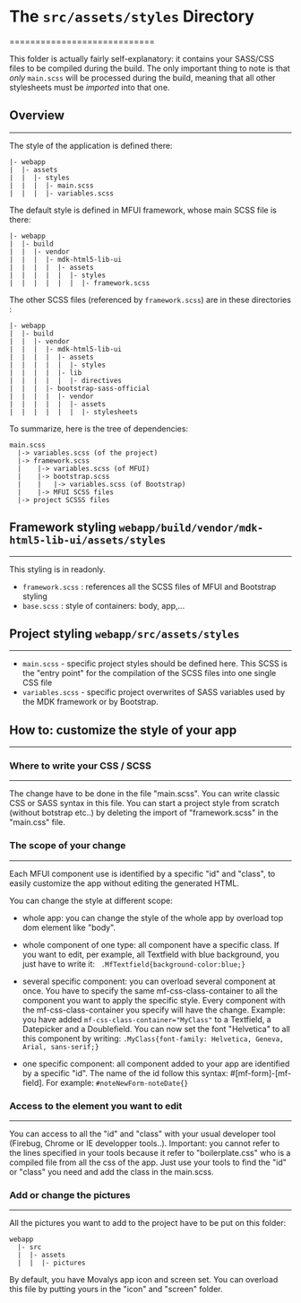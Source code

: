 # The `src/assets/styles` Directory
============================


This folder is actually fairly self-explanatory: it contains your SASS/CSS files to be compiled during the build.
The only important thing to note is that *only* `main.scss` will be processed during the build, meaning that all
other stylesheets must be *imported* into that one.


## Overview
-------------------------

The style of the application is defined there:

````
|- webapp
|  |- assets
|  |  |- styles
|  |  |  |- main.scss
|  |  |  |- variables.scss
````

The default style is defined in MFUI framework, whose main SCSS file is there:

````
|- webapp
|  |- build
|  |  |- vendor
|  |  |  |- mdk-html5-lib-ui
|  |  |  |  |- assets
|  |  |  |  |  |- styles
|  |  |  |  |  |  |- framework.scss
````

The other SCSS files (referenced by `framework.scss`) are in these directories :

````
|- webapp
|  |- build
|  |  |- vendor
|  |  |  |- mdk-html5-lib-ui
|  |  |  |  |- assets
|  |  |  |  |  |- styles
|  |  |  |  |- lib
|  |  |  |  |  |- directives
|  |  |  |- bootstrap-sass-official
|  |  |  |  |- vendor
|  |  |  |  |  |- assets
|  |  |  |  |  |  |- stylesheets
````

To summarize, here is the tree of dependencies:

````
main.scss
  |-> variables.scss (of the project)
  |-> framework.scss
  |    |-> variables.scss (of MFUI)
  |    |-> bootstrap.scss
  |    |   |-> variables.scss (of Bootstrap)
  |    |-> MFUI SCSS files
  |-> project SCSSS files
````

## Framework styling `webapp/build/vendor/mdk-html5-lib-ui/assets/styles`
-----------------------------------------------------

This styling is in readonly.

- `framework.scss` : references all the SCSS files of MFUI and Bootstrap styling
- `base.scss` : style of containers: body, app,...


## Project styling `webapp/src/assets/styles`
---------------------------------------------

- `main.scss` - specific project styles should be defined here. This SCSS is the "entry point" for the compilation of the SCSS files into one single CSS file
- `variables.scss` - specific project overwrites of SASS variables used by the MDK framework or by Bootstrap.

## How to: customize the style of your app
------------------------------------------

### Where to write your CSS / SCSS
----------------------------------

The change have to be done in the file "main.scss". You can write classic CSS or SASS syntax in this file.
You can start a project style from scratch (without botstrap etc..) by deleting the import of "framework.scss" in the
"main.css" file.

### The scope of your change
----------------------------

Each MFUI component use is identified by a specific "id" and "class", to easily customize the app without editing the generated HTML.

You can change the style at different scope:

- whole app: you can change the style of the whole app by overload top dom element like "body".

- whole component of one type: all component have a specific class. If you want to edit, per example, all Textfield with
blue background, you just have to write it:
` .MfTextfield{background-color:blue;}`

- several specific component: you can overload several component at once. You have to specify the same
mf-css-class-container to all the component you want to apply the specific style. Every component with the
mf-css-class-container you specify will have the change. Example: you have added `mf-css-class-container="MyClass"` to
a Textfield, a Datepicker and a Doublefield. You can now set the font "Helvetica" to all this component by writing:
`.MyClass{font-family: Helvetica, Geneva, Arial, sans-serif;}`

- one specific component: all component added to your app are identified by a specific "id". The name of the id
follow this syntax: #[mf-form]-[mf-field]. For example:
` #noteNewForm-noteDate{} `

### Access to the element you want to edit
------------------------------------------

You can access to all the "id" and "class" with your usual developer tool (Firebug, Chrome or IE developper tools..).
Important: you cannot refer to the lines specified in your tools because it refer to "boilerplate.css" who is a compiled
file from all the css of the app. Just use your tools to find the "id" or "class" you need and add the class in the
main.scss.

### Add or change the pictures
------------------------------

All the pictures you want to add to the project have to be put on this folder:
````
webapp
  |- src
  |  |- assets
  |  |  |- pictures
````

 By default, you have Movalys app icon and screen set. You can overload this file by putting yours in the "icon" and
 "screen" folder.